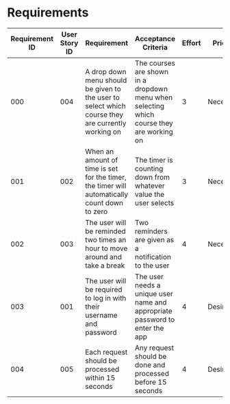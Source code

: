 # Requirements

| Requirement ID | User Story ID | Requirement | Acceptance Criteria | Effort | Priority | Status |
|----------------|---------------|-------------|---------------------|--------|----------|--------|
|            000 |           004 | A drop down menu should be given to the user to select which course they are currently working on | The courses are shown in a dropdown menu when selecting which course they are working on | 3 | Necessary | Not Verified |
|            001 |           002 | When an amount of time is set for the timer, the timer will automatically count down to zero | The timer is counting down from whatever value the user selects | 3 | Necessary | Not Verified |
|            002 |           003 | The user will be reminded two times an hour to move around and take a break | Two reminders are given as a notification to the user | 4 | Necessary | Not Verified |
|            003 |           001 | The user will be required to log in with their username and password | The user needs a unique user name and appropriate password to enter the app | 4 | Desirable | Not Verified |
|            004 |           005 | Each request should be processed within 15 seconds | Any request should be done and processed before 15 seconds | 4 | Desirable | Not Verified |

